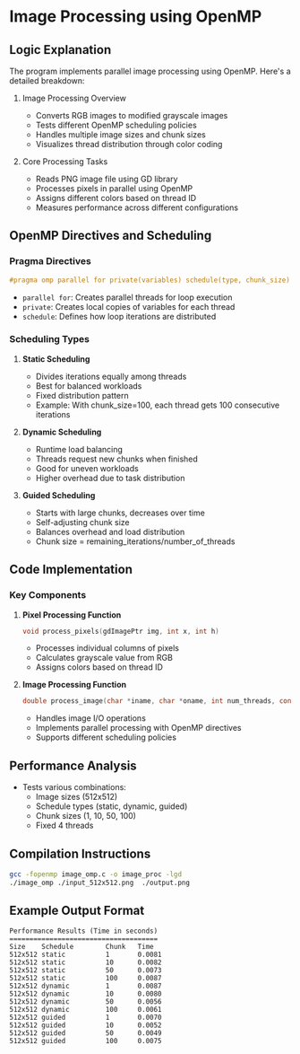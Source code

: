 # Image Processing using OpenMP

## Logic Explanation

The program implements parallel image processing using OpenMP. Here's a detailed breakdown:

1. Image Processing Overview

   - Converts RGB images to modified grayscale images
   - Tests different OpenMP scheduling policies
   - Handles multiple image sizes and chunk sizes
   - Visualizes thread distribution through color coding

2. Core Processing Tasks
   - Reads PNG image file using GD library
   - Processes pixels in parallel using OpenMP
   - Assigns different colors based on thread ID
   - Measures performance across different configurations

## OpenMP Directives and Scheduling

### Pragma Directives

```c
#pragma omp parallel for private(variables) schedule(type, chunk_size)
```

- `parallel for`: Creates parallel threads for loop execution
- `private`: Creates local copies of variables for each thread
- `schedule`: Defines how loop iterations are distributed

### Scheduling Types

1. **Static Scheduling**

   - Divides iterations equally among threads
   - Best for balanced workloads
   - Fixed distribution pattern
   - Example: With chunk_size=100, each thread gets 100 consecutive iterations

2. **Dynamic Scheduling**

   - Runtime load balancing
   - Threads request new chunks when finished
   - Good for uneven workloads
   - Higher overhead due to task distribution

3. **Guided Scheduling**
   - Starts with large chunks, decreases over time
   - Self-adjusting chunk size
   - Balances overhead and load distribution
   - Chunk size = remaining_iterations/number_of_threads

## Code Implementation

### Key Components

1. **Pixel Processing Function**

   ```c
   void process_pixels(gdImagePtr img, int x, int h)
   ```

   - Processes individual columns of pixels
   - Calculates grayscale value from RGB
   - Assigns colors based on thread ID

2. **Image Processing Function**
   ```c
   double process_image(char *iname, char *oname, int num_threads, const char *schedule_type, int chunk_size)
   ```
   - Handles image I/O operations
   - Implements parallel processing with OpenMP directives
   - Supports different scheduling policies

## Performance Analysis

- Tests various combinations:
  - Image sizes (512x512)
  - Schedule types (static, dynamic, guided)
  - Chunk sizes (1, 10, 50, 100)
  - Fixed 4 threads

## Compilation Instructions

```bash
gcc -fopenmp image_omp.c -o image_proc -lgd
./image_omp ./input_512x512.png  ./output.png
```

## Example Output Format

```
Performance Results (Time in seconds)
=====================================
Size    Schedule        Chunk   Time
512x512 static          1       0.0081
512x512 static          10      0.0082
512x512 static          50      0.0073
512x512 static          100     0.0087
512x512 dynamic         1       0.0087
512x512 dynamic         10      0.0080
512x512 dynamic         50      0.0056
512x512 dynamic         100     0.0061
512x512 guided          1       0.0070
512x512 guided          10      0.0052
512x512 guided          50      0.0049
512x512 guided          100     0.0075
```

